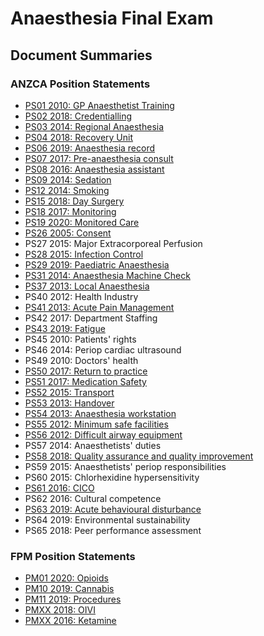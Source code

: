 # Anaesthesia Final Exam

## Document Summaries

### ANZCA Position Statements

- [PS01 2010: GP Anaesthetist Training](anzca/anzca_ps01_2010_gp_anaesthetist_training.htm)
- [PS02 2018: Credentialling](anzca/anzca_ps02_2018_credentialling.htm)
- [PS03 2014: Regional Anaesthesia](anzca/anzca_ps03_2014_regional_anaesthesia.htm)
- [PS04 2018: Recovery Unit](anzca/anzca_ps04_2018_recovery_unit.htm)
- [PS06 2019: Anaesthesia record](anzca/anzca_ps06_2019_anaesthesia_record.htm)
- [PS07 2017: Pre-anaesthesia consult](anzca/anzca_ps07_2017_pre_anaesthesia_consult.htm)
- [PS08 2016: Anaesthesia assistant](anzca/anzca_ps08_2016_anaesthesia_assistant.htm)
- [PS09 2014: Sedation](anzca/anzca_ps09_2014_sedation.htm)
- [PS12 2014: Smoking](anzca/anzca_ps12_2014_smoking.htm)
- [PS15 2018: Day Surgery](anzca/anzca_ps15_day_surgery.htm)
- [PS18 2017: Monitoring](anzca/anzca_ps18_2017_monitoring.htm)
- [PS19 2020: Monitored Care](anzca/anzca_ps19_2020_monitored_care.htm)
- [PS26 2005: Consent](anzca/anzca_ps26_2005_consent.htm)
- PS27 2015: Major Extracorporeal Perfusion
- [PS28 2015: Infection Control](anzca/anzca_ps28_2015_infection_control.htm)
- [PS29 2019: Paediatric Anaesthesia](anzca/anzca_ps29_2019_paediatric_anaesthesia.htm)
- [PS31 2014: Anaesthesia Machine Check](anzca/anzca_ps31_2014_anaesthesia_machine_check.htm)
- [PS37 2013: Local Anaesthesia](anzca/anzca_ps37_2013_local_anaesthesia.htm)
- PS40 2012: Health Industry
- [PS41 2013: Acute Pain Management](anzca/anzca_ps41_2013_acute_pain_management.htm)
- PS42 2017: Department Staffing
- [PS43 2019: Fatigue](anzca/anzca_ps43_2019_fatigue.htm)
- PS45 2010: Patients' rights
- PS46 2014: Periop cardiac ultrasound
- PS49 2010: Doctors' health
- [PS50 2017: Return to practice](anzca/anzca_ps50_2017_return_to_practice.htm)
- [PS51 2017: Medication Safety](anzca/anzca_ps51_2017_medication_safety.htm)
- [PS52 2015: Transport](anzca/anzca_ps52_2015_transport.htm)
- [PS53 2013: Handover](anzca/anzca_ps53_2013_handover.htm)
- [PS54 2013: Anaesthesia workstation](anzca/anzca_ps54_2013_anaesthesia_workstation.htm)
- [PS55 2012: Minimum safe facilities](anzca/anzca_ps55_2012_minimum_safe_facilities.htm)
- [PS56 2012: Difficult airway equipment](anzca/anzca_ps56_2012_difficult_airway_equipment.htm)
- PS57 2014: Anaesthetists' duties
- [PS58 2018: Quality assurance and quality improvement](anzca/anzca_ps58_2018_qa_qi.htm)
- PS59 2015: Anaesthetists' periop responsibilities
- PS60 2015: Chlorhexidine hypersensitivity
- [PS61 2016: CICO](anzca/anzca_ps61_2017_cico.htm)
- PS62 2016: Cultural competence
- [PS63 2019: Acute behavioural disturbance](anzca/anzca_ps63_2019_acute_behavioural_disturbance.htm)
- PS64 2019: Environmental sustainability
- PS65 2018: Peer performance assessment

### FPM Position Statements
- [PM01 2020: Opioids](fpm/fpm_pm01_2020_opioids.htm)
- [PM10 2019: Cannabis](fpm/fpm_pm10_2019_cannabis.htm)
- [PM11 2019: Procedures](fpm/fpm_pm11_2019_procedures.htm)
- [PMXX 2018: OIVI](fpm/fpm_pmxx_2018_oivi.htm)
- [PMXX 2016: Ketamine](fpm/fpm_pmxx_2016_ketamine.htm)
